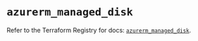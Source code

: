 # `azurerm_managed_disk`

Refer to the Terraform Registry for docs: [`azurerm_managed_disk`](https://registry.terraform.io/providers/hashicorp/azurerm/3.104.2/docs/resources/managed_disk).
